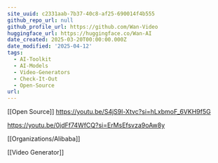 ```yaml
---
site_uuid: c2331aab-7b37-40c8-af25-690014f4b555
github_repo_url: null
github_profile_url: https://github.com/Wan-Video
huggingface_url: https://huggingface.co/Wan-AI
date_created: 2025-03-20T00:00:00.000Z
date_modified: '2025-04-12'
tags:
  - AI-Toolkit
  - AI-Models
  - Video-Generators
  - Check-It-Out
  - Open-Source
url: 
---
```
















































[[Open Source]]
https://youtu.be/S4jS9l-Xtvc?si=hLxbmoF_6VKH9f5G

https://youtu.be/0jdFf74WfCQ?si=ErMsEfsvza9oAw8y

[[Organizations/Alibaba]]

[[Video Generator]]
